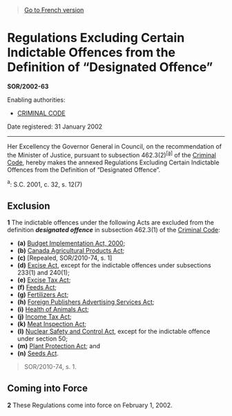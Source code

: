 > [Go to French version](/fr/Règlements/Décrets,%20ordonnances%20et%20règlements%20statutaires/2002/63.md)

# Regulations Excluding Certain Indictable Offences from the Definition of “Designated Offence”

**SOR/2002-63**

Enabling authorities: 
- [CRIMINAL CODE](/en/Acts/Revised%20Statutes%20of%20Canada/C/C-46.md)

Date registered: 31 January 2002

----------

Her Excellency the Governor General in Council, on the recommendation of the Minister of Justice, pursuant to subsection 462.3(2)<sup><a href='#fn_SOR-2002-63_e_hq_5889'>[a]</a></sup> of the [Criminal Code](/en/Acts/Revised%20Statutes%20of%20Canada/C/C-46.md), hereby makes the annexed Regulations Excluding Certain Indictable Offences from the Definition of “Designated Offence”.

<a name='fn_SOR-2002-63_e_hq_5889'><sup>a</sup></a>: S.C. 2001, c. 32, s. 12(7)<br />




## Exclusion


**1** The indictable offences under the following Acts are excluded from the definition ***designated offence*** in subsection 462.3(1) of the [Criminal Code](/en/Acts/Revised%20Statutes%20of%20Canada/C/C-46.md):
- **(a)** [Budget Implementation Act, 2000](/en/Acts/Statutes%20of%20Canada/2000/c.%2014.md);
- **(b)** [Canada Agricultural Products Act](/en/Acts/Statutes%20of%20Canada/1985/c.%2020%20(4th%20Supp.).md);
- **(c)** [Repealed, SOR/2010-74, s. 1]
- **(d)** [Excise Act](/en/Acts/Revised%20Statutes%20of%20Canada/E/E-14.md), except for the indictable offences under subsections 233(1) and 240(1);
- **(e)** [Excise Tax Act](/en/Acts/Revised%20Statutes%20of%20Canada/E/E-15.md);
- **(f)** [Feeds Act](/en/Acts/Revised%20Statutes%20of%20Canada/F/F-9.md);
- **(g)** [Fertilizers Act](/en/Acts/Revised%20Statutes%20of%20Canada/F/F-10.md);
- **(h)** [Foreign Publishers Advertising Services Act](/en/Acts/Statutes%20of%20Canada/1999/c.%2023.md);
- **(i)** [Health of Animals Act](/en/Acts/Statutes%20of%20Canada/1990/c.%2021.md);
- **(j)** [Income Tax Act](/en/Acts/Statutes%20of%20Canada/1985/c.%201%20(5th%20Supp.).md);
- **(k)** [Meat Inspection Act](/en/Acts/Statutes%20of%20Canada/1985/c.%2025%20(1st%20Supp.).md);
- **(l)** [Nuclear Safety and Control Act](/en/Acts/Statutes%20of%20Canada/1997/c.%209.md), except for the indictable offence under section 50;
- **(m)** [Plant Protection Act](/en/Acts/Statutes%20of%20Canada/1990/c.%2022.md); and
- **(n)** [Seeds Act](/en/Acts/Revised%20Statutes%20of%20Canada/S/S-8.md).
> SOR/2010-74, s. 1.





## Coming into Force


**2** These Regulations come into force on February 1, 2002.



